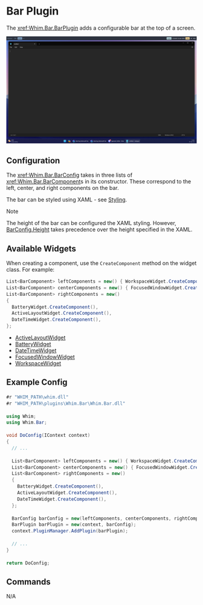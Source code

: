 # Bar Plugin

The <xref:Whim.Bar.BarPlugin> adds a configurable bar at the top of a screen.

![Bar demo](../../images/bar-demo.png)

## Configuration

The <xref:Whim.Bar.BarConfig> takes in three lists of <xref:Whim.Bar.BarComponent>s in its constructor. These correspond to the left, center, and right components on the bar.

The bar can be styled using XAML - see [Styling](../core/styling.md).

> [!NOTE]
> The height of the bar can be configured the XAML styling. However, [BarConfig.Height](xref:Whim.Bar.BarConfig.Height) takes precedence over the height specified in the XAML.

## Available Widgets

When creating a component, use the `CreateComponent` method on the widget class. For example:

```csharp
List<BarComponent> leftComponents = new() { WorkspaceWidget.CreateComponent() };
List<BarComponent> centerComponents = new() { FocusedWindowWidget.CreateComponent() };
List<BarComponent> rightComponents = new()
{
  BatteryWidget.CreateComponent(),
  ActiveLayoutWidget.CreateComponent(),
  DateTimeWidget.CreateComponent(),
};
```

- [ActiveLayoutWidget](xref:Whim.Bar.ActiveLayoutWidget.CreateComponent)
- [BatteryWidget](xref:Whim.Bar.BatteryWidget.CreateComponent)
- [DateTimeWidget](<xref:Whim.Bar.DateTimeWidget.CreateComponent(System.Int32,System.String)>)
- [FocusedWindowWidget](<xref:Whim.Bar.FocusedWindowWidget.CreateComponent(System.Func{Whim.IWindow,System.String})>)
- [WorkspaceWidget](xref:Whim.Bar.WorkspaceWidget.CreateComponent)

## Example Config

```csharp
#r "WHIM_PATH\whim.dll"
#r "WHIM_PATH\plugins\Whim.Bar\Whim.Bar.dll"

using Whim;
using Whim.Bar;

void DoConfig(IContext context)
{
  // ...

  List<BarComponent> leftComponents = new() { WorkspaceWidget.CreateComponent() };
  List<BarComponent> centerComponents = new() { FocusedWindowWidget.CreateComponent() };
  List<BarComponent> rightComponents = new()
  {
    BatteryWidget.CreateComponent(),
    ActiveLayoutWidget.CreateComponent(),
    DateTimeWidget.CreateComponent(),
  };

  BarConfig barConfig = new(leftComponents, centerComponents, rightComponents);
  BarPlugin barPlugin = new(context, barConfig);
  context.PluginManager.AddPlugin(barPlugin);

  // ...
}

return DoConfig;
```

## Commands

N/A
